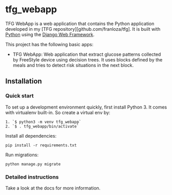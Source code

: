 

# tfg_webapp

TFG WebApp is a web application that contains the Python application developed in my [TFG repository][github.com/franloza/tfg]. It is built with [Python][0] using the [Django Web Framework][1].

This project has the following basic apps:

* TFG WebApp: Web application that extract glucose patterns collected by FreeStyle device using decision trees. It uses
blocks defined by the meals and tries to detect risk situations in the next block.


## Installation

### Quick start

To set up a development environment quickly, first install Python 3. It
comes with virtualenv built-in. So create a virtual env by:

    1. `$ python3 -m venv tfg_webapp`
    2. `$ . tfg_webapp/bin/activate`

Install all dependencies:

    pip install -r requirements.txt

Run migrations:

    python manage.py migrate

### Detailed instructions

Take a look at the docs for more information.

[0]: https://www.python.org/
[1]: https://www.djangoproject.com/
